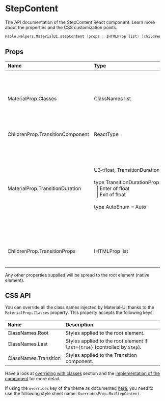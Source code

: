 # StepContent

<p class="description">The API documentation of the StepContent React component. Learn more about the properties and the CSS customization points.</p>

```fsharp
Fable.Helpers.MaterialUI.stepContent (props : IHTMLProp list) (children : ReactElement list) : ReactElement
```



## Props

| Name | Type | Default | Description |
|:-----|:-----|:--------|:------------|
| <span class="prop-name">MaterialProp.Classes</span> | <span class="prop-type">ClassNames list</span> |   | Override or extend the styles applied to the component.  See CSS API below for more details.  |
| <span class="prop-name">ChildrenProp.TransitionComponent</span> | <span class="prop-type">ReactType</span> | <span class="prop-default">Collapse</span> | Collapse component. |
| <span class="prop-name">MaterialProp.TransitionDuration</span> | <span class="prop-type">U3&lt;float,&nbsp;TransitionDuration&nbsp;list,&nbsp;AutoEnum&gt;<br><br>type&nbsp;TransitionDurationProp&nbsp;=<br>&nbsp;&nbsp;&#124;&nbsp;Enter&nbsp;of&nbsp;float<br>&nbsp;&nbsp;&#124;&nbsp;Exit&nbsp;of&nbsp;float<br><br>type&nbsp;AutoEnum&nbsp;=&nbsp;Auto<br></span> | <span class="prop-default">Auto</span> | Adjust the duration of the content expand transition. Passed as a property to the transition component.<br>Set to `Auto` to automatically calculate transition time based on height. |
| <span class="prop-name">ChildrenProp.TransitionProps</span> | <span class="prop-type">IHTMLProp list</span> |   | Properties applied to the `Transition` element. |

Any other properties supplied will be spread to the root element (native element).

## CSS API

You can override all the class names injected by Material-UI thanks to the `MaterialProp.Classes` property.
This property accepts the following keys:


| Name | Description |
|:-----|:------------|
| <span class="prop-name">ClassNames.Root</span> | Styles applied to the root element.
| <span class="prop-name">ClassNames.Last</span> | Styles applied to the root element if `last={true}` (controlled by `Step`).
| <span class="prop-name">ClassNames.Transition</span> | Styles applied to the Transition component.

Have a look at [overriding with classes](#/customization/overrides) section
and the [implementation of the component](https://github.com/mui-org/material-ui/tree/master/packages/material-ui/src/StepContent/StepContent.js)
for more detail.

If using the `overrides` key of the theme as documented
[here](#/customization/themes),
you need to use the following style sheet name: `OverridesProp.MuiStepContent`.

<!--## Demos-->

<!--- [Steppers](/demos/steppers/)-->

